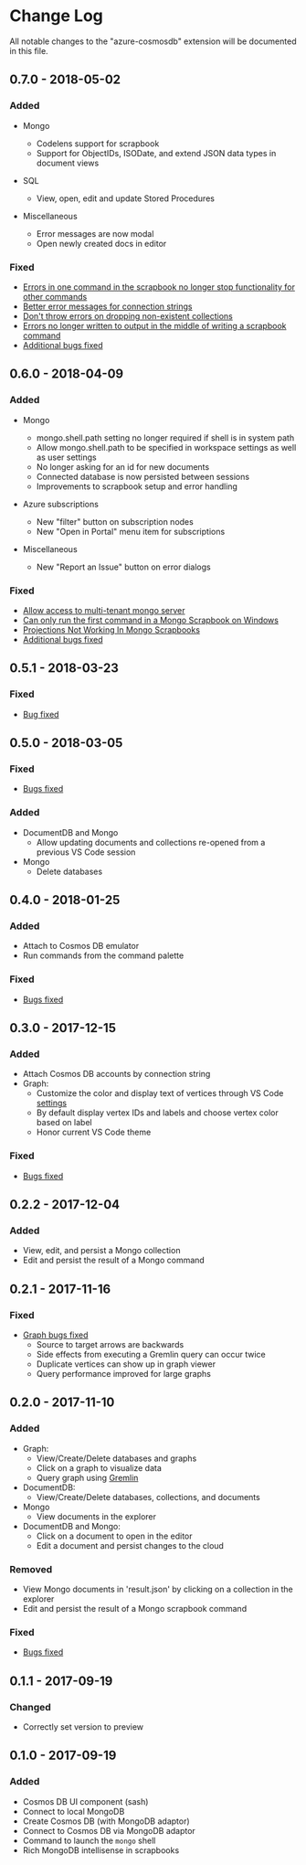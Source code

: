 # Change Log

All notable changes to the "azure-cosmosdb" extension will be documented in this file.

## 0.7.0 - 2018-05-02

### Added
- Mongo
  - Codelens support for scrapbook
  - Support for ObjectIDs, ISODate, and extend JSON data types in document views

- SQL
  - View, open, edit and update Stored Procedures

- Miscellaneous
  - Error messages are now modal
  - Open newly created docs in editor

### Fixed
- [Errors in one command in the scrapbook no longer stop functionality for other commands](https://github.com/Microsoft/vscode-cosmosdb/pull/531)
- [Better error messages for connection strings](https://github.com/Microsoft/vscode-cosmosdb/pull/600)
- [Don't throw errors on dropping non-existent collections](https://github.com/Microsoft/vscode-cosmosdb/pull/541)
- [Errors no longer written to output in the middle of writing a scrapbook command](https://github.com/Microsoft/vscode-cosmosdb/issues/516)
- [Additional bugs fixed](https://github.com/Microsoft/vscode-cosmosdb/milestone/12?closed=1)


## 0.6.0 - 2018-04-09

### Added

- Mongo
  - mongo.shell.path setting no longer required if shell is in system path
  - Allow mongo.shell.path to be specified in workspace settings as well as user settings
  - No longer asking for an id for new documents
  - Connected database is now persisted between sessions
  - Improvements to scrapbook setup and error handling

- Azure subscriptions
  - New "filter" button on subscription nodes
  - New "Open in Portal" menu item for subscriptions

- Miscellaneous
  - New "Report an Issue" button on error dialogs

### Fixed

- [Allow access to multi-tenant mongo server](https://github.com/Microsoft/vscode-cosmosdb/issues/473)
- [Can only run the first command in a Mongo Scrapbook on Windows](https://github.com/Microsoft/vscode-cosmosdb/issues/386)
- [Projections Not Working In Mongo Scrapbooks](https://github.com/Microsoft/vscode-cosmosdb/issues/214)
- [Additional bugs fixed](https://github.com/Microsoft/vscode-cosmosdb/issues?q=is%3Aissue+milestone%3A%220.6.0%22+is%3Aclosed+label%3Abug)

## 0.5.1 - 2018-03-23

### Fixed
- [Bug fixed](https://github.com/Microsoft/vscode-cosmosdb/issues/372)
## 0.5.0 - 2018-03-05

### Fixed

- [Bugs fixed](https://github.com/Microsoft/vscode-cosmosdb/issues?q=is%3Aissue+milestone%3A%220.5.0%22+is%3Aclosed+label%3Abug)

### Added

- DocumentDB and Mongo
  - Allow updating documents and collections re-opened from a previous VS Code session
- Mongo
  - Delete databases

## 0.4.0 - 2018-01-25
### Added
- Attach to Cosmos DB emulator
- Run commands from the command palette

### Fixed
- [Bugs fixed](https://github.com/Microsoft/vscode-cosmosdb/issues?q=is%3Aissue+milestone%3A%220.4.0%22+is%3Aclosed+label%3Abug)

## 0.3.0 - 2017-12-15
### Added
- Attach Cosmos DB accounts by connection string
- Graph:
  - Customize the color and display text of vertices through VS Code [settings](README.md#graphSettings)
  - By default display vertex IDs and labels and choose vertex color based on label
  - Honor current VS Code theme

### Fixed
- [Bugs fixed](https://github.com/Microsoft/vscode-cosmosdb/issues?q=is%3Aissue+milestone%3A%220.3.0%22+is%3Aclosed+label%3Abug)

## 0.2.2 - 2017-12-04
### Added
- View, edit, and persist a Mongo collection
- Edit and persist the result of a Mongo command

## 0.2.1 - 2017-11-16
### Fixed
- [Graph bugs fixed](https://github.com/Microsoft/vscode-cosmosdb/issues?q=is%3Aissue+milestone%3A%220.2.1%22+is%3Aclosed+label%3Abug)
  - Source to target arrows are backwards
  - Side effects from executing a Gremlin query can occur twice
  - Duplicate vertices can show up in graph viewer
  - Query performance improved for large graphs

## 0.2.0 - 2017-11-10
### Added
- Graph:
  - View/Create/Delete databases and graphs
  - Click on a graph to visualize data
  - Query graph using [Gremlin](https://docs.microsoft.com/azure/cosmos-db/gremlin-support)
- DocumentDB:
  - View/Create/Delete databases, collections, and documents
- Mongo
  - View documents in the explorer
- DocumentDB and Mongo:
  - Click on a document to open in the editor
  - Edit a document and persist changes to the cloud


### Removed
- View Mongo documents in 'result.json' by clicking on a collection in the explorer
- Edit and persist the result of a Mongo scrapbook command

### Fixed
- [Bugs fixed](https://github.com/Microsoft/vscode-cosmosdb/issues?q=is%3Aissue+milestone%3A%220.2.0%22+is%3Aclosed+label%3Abug)

## 0.1.1 - 2017-09-19
### Changed
- Correctly set version to preview

## 0.1.0 - 2017-09-19
### Added
- Cosmos DB UI component (sash)
- Connect to local MongoDB
- Create Cosmos DB (with MongoDB adaptor)
- Connect to Cosmos DB via MongoDB adaptor
- Command to launch the `mongo` shell
- Rich MongoDB intellisense in scrapbooks
